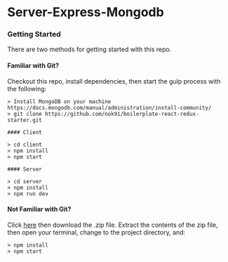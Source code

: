 # Server-Express-Mongodb


### Getting Started

There are two methods for getting started with this repo.

#### Familiar with Git?
Checkout this repo, install dependencies, then start the gulp process with the following:

```
> Install MongoDB on your machine https://docs.mongodb.com/manual/administration/install-community/
> git clone https://github.com/nok91/boilerplate-react-redux-starter.git

#### Client

> cd client
> npm install
> npm start

#### Server

> cd server
> npm install
> npm run dev
```


#### Not Familiar with Git?
Click [here](https://github.com/nok91/server-express-mongodb/releases) then download the .zip file.  Extract the contents of the zip file, then open your terminal, change to the project directory, and:

```
> npm install
> npm start
```